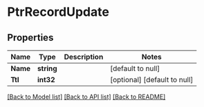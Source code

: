 # PtrRecordUpdate

## Properties
Name | Type | Description | Notes
------------ | ------------- | ------------- | -------------
**Name** | **string** |  | [default to null]
**Ttl** | **int32** |  | [optional] [default to null]

[[Back to Model list]](../README.md#documentation-for-models) [[Back to API list]](../README.md#documentation-for-api-endpoints) [[Back to README]](../README.md)


